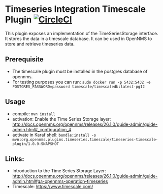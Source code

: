 # Timeseries Integration Timescale Plugin [![CircleCI](https://circleci.com/gh/opennms-forge/timeseries-integration-timescale.svg?style=svg)](https://circleci.com/gh/opennms-forge/timeseries-integration-timescale)

This plugin exposes an implementation of the TimeSeriesStorage interface.
It stores the data in a timescale database.
It can be used in OpenNMS to store and retrieve timeseries data.

## Prerequisite
* The timescale plugin must be installed in the postgres database of opennms.
* For testing purposes you can run: ``sudo docker run -p 5432:5432 -e POSTGRES_PASSWORD=password timescale/timescaledb:latest-pg12``

## Usage
* compile: ``mvn install``
* activation: Enable the Time Series Storage layer: http://docs.opennms.org/opennms/releases/26.1.0/guide-admin/guide-admin.html#_configuration_4
* activate in Karaf shell: ``bundle:install -s mvn:org.opennms.plugins.timeseries.timescale/timeseries-timescale-plugin/1.0.0-SNAPSHOT``

## Links:
* Introduction to the Time Series Storage Layer: http://docs.opennms.org/opennms/releases/26.1.0/guide-admin/guide-admin.html#ga-opennms-operation-timeseries
* Timescale: https://www.timescale.com/




